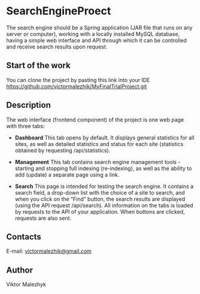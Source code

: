 # SearchEngineProect

The search engine should be a Spring application (JAR file that runs on any server or computer), working with a locally installed MySQL database, having a simple web interface and API through which it can be controlled and receive search results upon request.

## Start of the work

You can clone the project by pasting this link into your IDE
https://github.com/victormalezhik/MyFinalTrialProject.git

## Description 
The web interface (frontend component) of the project is one web page with three tabs:

* **Dashboard**
This tab opens by default. It displays general statistics for all sites, as well as detailed statistics and status for each site (statistics obtained by requesting /api/statistics).

* **Management**
This tab contains search engine management tools - starting and stopping full indexing (re-indexing), as well as the ability to add (update) a separate page using a link.

* **Search**
This page is intended for testing the search engine. It contains a search field, a drop-down list with the choice of a site to search, and when you click on the “Find” button, the search results are displayed (using the API request /api/search).
All information on the tabs is loaded by requests to the API of your application. When buttons are clicked, requests are also sent.


## Сontacts
E-mail: victormalezhik@gmail.com

## Аuthor

Viktor Malezhyk
